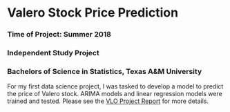 # Valero Stock Price Prediction
### Time of Project: Summer 2018
### Independent Study Project
### Bachelors of Science in Statistics, Texas A&M University

For my first data science project, I was tasked to develop a model to predict the price of Valero stock. ARIMA models and linear regression models were trained and tested. Please see the [VLO Project Report](https://github.com/iscarff123/ValeroStockPriceProject/blob/main/VLO%20Project%20Report.pdf) for more details.
